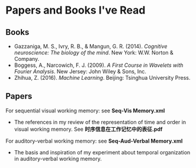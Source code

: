 ﻿# Papers and Books I've Read
## Books
- Gazzaniga, M. S., Ivry, R. B., & Mangun, G. R. (2014). *Cognitive neuroscience: The biology of the mind*. New York: W.W. Norton & Company.
- Boggess, A., Narcowich, F. J. (2009). *A First Course in Wavelets with Fourier Analysis*. New Jersey: John Wiley & Sons, Inc.
- Zhihua, Z. (2016). *Machine Learning*. Beijing: Tsinghua University Press.

## Papers
For sequential visual working memory: see **Seq-Vis Memory.xml**
- The references in my review of the representation of time and order in visual working memory. See **时序信息在工作记忆中的表征.pdf**

For auditory-verbal working memory: see **Seq-Aud-Verbal Memory.xml**
- The basis and inspiration of my experiment about temporal organization in auditory-verbal working memory.
